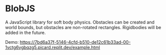 # BlobJS
A JavaScript library for soft body physics. Obstacles can be created and world bounds, but obstacles are non-rotated rectangles. Rigidbodies will be added in the future.

Demo: https://7bd6a37f-5146-4cfd-b510-de12c61b33ad-00-1vctg6vgbqzg5.picard.replit.dev/example.html
